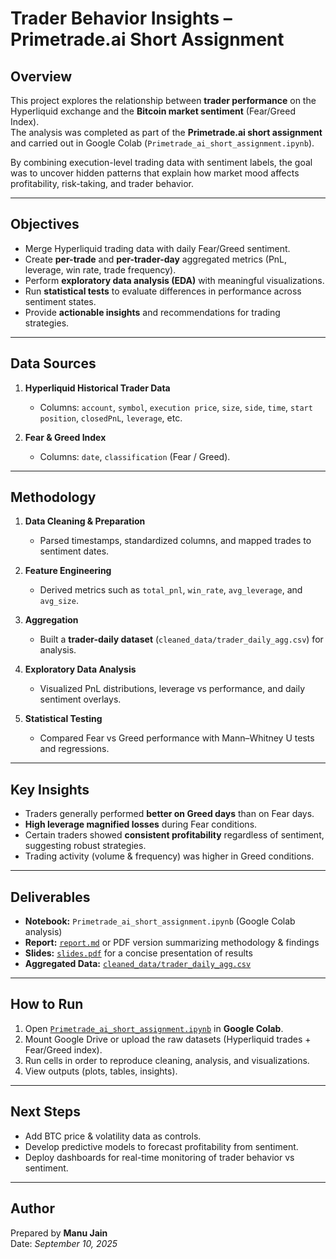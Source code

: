 # Trader Behavior Insights – Primetrade.ai Short Assignment

## Overview
This project explores the relationship between **trader performance** on the Hyperliquid exchange and the **Bitcoin market sentiment** (Fear/Greed Index).  
The analysis was completed as part of the **Primetrade.ai short assignment** and carried out in Google Colab (`Primetrade_ai_short_assignment.ipynb`).  

By combining execution-level trading data with sentiment labels, the goal was to uncover hidden patterns that explain how market mood affects profitability, risk-taking, and trader behavior.

---

## Objectives
- Merge Hyperliquid trading data with daily Fear/Greed sentiment.  
- Create **per-trade** and **per-trader-day** aggregated metrics (PnL, leverage, win rate, trade frequency).  
- Perform **exploratory data analysis (EDA)** with meaningful visualizations.  
- Run **statistical tests** to evaluate differences in performance across sentiment states.  
- Provide **actionable insights** and recommendations for trading strategies.  

---

## Data Sources
1. **Hyperliquid Historical Trader Data**  
   - Columns: `account`, `symbol`, `execution price`, `size`, `side`, `time`, `start position`, `closedPnL`, `leverage`, etc.  

2. **Fear & Greed Index**  
   - Columns: `date`, `classification` (Fear / Greed).  

---

## Methodology
1. **Data Cleaning & Preparation**
   - Parsed timestamps, standardized columns, and mapped trades to sentiment dates.  

2. **Feature Engineering**
   - Derived metrics such as `total_pnl`, `win_rate`, `avg_leverage`, and `avg_size`.  

3. **Aggregation**
   - Built a **trader-daily dataset** (`cleaned_data/trader_daily_agg.csv`) for analysis.  

4. **Exploratory Data Analysis**
   - Visualized PnL distributions, leverage vs performance, and daily sentiment overlays.  

5. **Statistical Testing**
   - Compared Fear vs Greed performance with Mann–Whitney U tests and regressions.  

---

## Key Insights
- Traders generally performed **better on Greed days** than on Fear days.  
- **High leverage magnified losses** during Fear conditions.  
- Certain traders showed **consistent profitability** regardless of sentiment, suggesting robust strategies.  
- Trading activity (volume & frequency) was higher in Greed conditions.  

---

## Deliverables
- **Notebook:** `Primetrade_ai_short_assignment.ipynb` (Google Colab analysis)  
- **Report:** [`report.md`](./report.md) or PDF version summarizing methodology & findings  
- **Slides:** [`slides.pdf`](./slides.pdf) for a concise presentation of results  
- **Aggregated Data:** [`cleaned_data/trader_daily_agg.csv`](./cleaned_data/trader_daily_agg.csv)  

---

## How to Run
1. Open [`Primetrade_ai_short_assignment.ipynb`](./Primetrade_ai_short_assignment.ipynb) in **Google Colab**.  
2. Mount Google Drive or upload the raw datasets (Hyperliquid trades + Fear/Greed index).  
3. Run cells in order to reproduce cleaning, analysis, and visualizations.  
4. View outputs (plots, tables, insights).  

---

## Next Steps
- Add BTC price & volatility data as controls.  
- Develop predictive models to forecast profitability from sentiment.  
- Deploy dashboards for real-time monitoring of trader behavior vs sentiment.  

---

## Author
Prepared by **Manu Jain**  
Date: *September 10, 2025*
